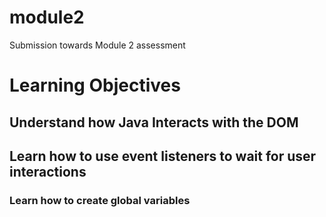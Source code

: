 # module2
Submission towards Module 2 assessment

<h1>Learning Objectives</h1>
<h2>Understand how Java Interacts with the DOM</h2>
<h2>Learn how to use event listeners to wait for user interactions</h2>
<h3>Learn how to create global variables</h3>



